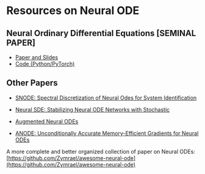 # Resources on Neural ODE

## Neural Ordinary Differential Equations [SEMINAL PAPER]
 - [Paper and Slides](https://drive.google.com/drive/folders/1-E2ZEJzIdDz13ec8mQ2OTlM2_h9aOh5O?usp=sharing)
 - [Code (Python/PyTorch)](https://github.com/rtqichen/torchdiffeq)

## Other Papers

- [SNODE: Spectral Discretization of Neural Odes for System Identification](https://arxiv.org/pdf/1906.07038.pdf)

- [Neural SDE: Stabilizing Neural ODE Networks with Stochastic](https://arxiv.org/pdf/1906.02355.pdf)

- [Augmented Neural ODEs](https://arxiv.org/abs/1904.01681)

- [ANODE: Unconditionally Accurate
Memory-Efficient Gradients for Neural ODEs](https://arxiv.org/abs/1902.10298)

A more complete and better organized collection of paper on Neural ODEs: [https://github.com/Zymrael/awesome-neural-ode](https://github.com/Zymrael/awesome-neural-ode)
